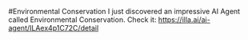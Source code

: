 #Environmental Conservation
I just discovered an impressive AI Agent called Environmental Conservation. Check it: https://illa.ai/ai-agent/ILAex4p1C72C/detail
